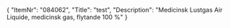 {
  "ItemNr": "084062",
  "Title": "test",
  "Description": "Medicinsk Lustgas Air Liquide, medicinsk gas, flytande 100 %"
}